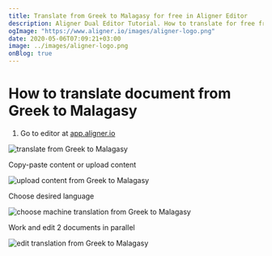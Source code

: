 ```yaml
---
title: Translate from Greek to Malagasy for free in Aligner Editor
description: Aligner Dual Editor Tutorial. How to translate for free from Greek to Malagasy. Aligner is multilingual document management platform. 
ogImage: "https://www.aligner.io/images/aligner-logo.png"
date: 2020-05-06T07:09:21+03:00
image: ../images/aligner-logo.png
onBlog: true
---
```


# How to translate document from Greek to Malagasy

1. Go to editor at [app.aligner.io](https://app.aligner.io "Aligner App web page")

![translate from Greek to Malagasy](../aligner-blank-editor.png "translate from Greek to Malagasy")

Copy-paste content or upload content

![upload content from Greek to Malagasy](../aligner-uploaded-document.png "upload content from Greek to Malagasy")

Choose desired language

![choose machine translation from Greek to Malagasy](../aligner-language-dropdown.png "choose machine translation from Greek to Malagasy")

Work and edit 2 documents in parallel

![edit translation from Greek to Malagasy](../aligner-double-sitded-editor.png "edit translation from Greek to Malagasy")

